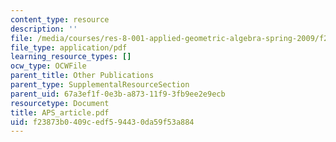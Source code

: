 ```yaml
---
content_type: resource
description: ''
file: /media/courses/res-8-001-applied-geometric-algebra-spring-2009/f23873b0409cedf594430da59f53a884_APS_article.pdf
file_type: application/pdf
learning_resource_types: []
ocw_type: OCWFile
parent_title: Other Publications
parent_type: SupplementalResourceSection
parent_uid: 67a3ef1f-0e3b-a873-11f9-3fb9ee2e9ecb
resourcetype: Document
title: APS_article.pdf
uid: f23873b0-409c-edf5-9443-0da59f53a884
---
```

